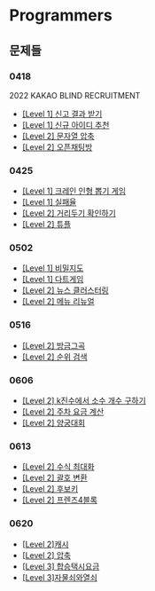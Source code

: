 # Programmers

## 문제들

### 0418

2022 KAKAO BLIND RECRUITMENT

- [[Level 1] 신고 결과 받기](https://programmers.co.kr/learn/courses/30/lessons/92334)
- [[Level 1] 신규 아이디 추천](https://programmers.co.kr/learn/courses/30/lessons/72410)
- [[Level 2] 문자열 압축](https://programmers.co.kr/learn/courses/30/lessons/60057)
- [[Level 2] 오픈채팅방](https://programmers.co.kr/learn/courses/30/lessons/42888)

### 0425

- [[Level 1] 크레인 인형 뽑기 게임](https://programmers.co.kr/learn/courses/30/lessons/64061)
- [[Level 1] 실패율](https://programmers.co.kr/learn/courses/30/lessons/42889)
- [[Level 2] 거리두기 확인하기](https://programmers.co.kr/learn/courses/30/lessons/81302)
- [[Level 2] 튜플](https://programmers.co.kr/learn/courses/30/lessons/64065)

### 0502

- [[Level 1] 비밀지도](https://programmers.co.kr/learn/courses/30/lessons/17681)
- [[Level 1] 다트게임](https://programmers.co.kr/learn/courses/30/lessons/17682)
- [[Level 2] 뉴스 클러스터링](https://programmers.co.kr/learn/courses/30/lessons/17677)
- [[Level 2] 메뉴 리뉴얼](https://programmers.co.kr/learn/courses/30/lessons/72411)

### 0516

- [[Level 2] 방금그곡](https://programmers.co.kr/learn/courses/30/lessons/17683)
- [[Level 2] 순위 검색](https://programmers.co.kr/learn/courses/30/lessons/72412)

### 0606

- [[Level 2] k진수에서 소수 개수 구하기](https://programmers.co.kr/learn/courses/30/lessons/92335)
- [[Level 2] 주차 요금 계산](https://programmers.co.kr/learn/courses/30/lessons/92341)
- [[Level 2] 양궁대회](https://programmers.co.kr/learn/courses/30/lessons/92342)

### 0613

- [[Level 2] 수식 최대화](https://programmers.co.kr/learn/courses/30/lessons/67257)
- [[Level 2] 괄호 변환](https://programmers.co.kr/learn/courses/30/lessons/60058)
- [[Level 2] 후보키](https://programmers.co.kr/learn/courses/30/lessons/42890)
- [[Level 2] 프렌즈4블록](https://programmers.co.kr/learn/courses/30/lessons/17679)

### 0620

- [[Level 2]캐시](https://programmers.co.kr/learn/courses/30/lessons/17680)
- [[Level 2] 압축](https://programmers.co.kr/learn/courses/30/lessons/17684)
- [[Level 3] 합승택시요금](https://programmers.co.kr/learn/courses/30/lessons/72413)
- [[Level 3]자물쇠와열쇠](https://programmers.co.kr/learn/courses/30/lessons/60059)

